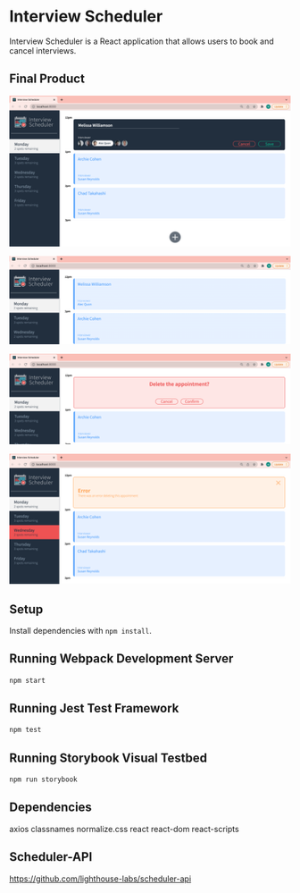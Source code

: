 # Interview Scheduler
Interview Scheduler is a React application that allows users to book and cancel interviews.

## Final Product
!["Create a new appointment:"](https://github.com/mwilliamsonholmes/scheduler/blob/master/docs/form.png)



!["Confirmed appointment"](https://github.com/mwilliamsonholmes/scheduler/blob/master/docs/confirmed-appointment.png)



!["Delete appointment"](https://github.com/mwilliamsonholmes/scheduler/blob/master/docs/Confirm-message.png)



!["Error message"](https://github.com/mwilliamsonholmes/scheduler/blob/master/docs/error-message.png)
## Setup

Install dependencies with `npm install`.

## Running Webpack Development Server

```sh
npm start
```

## Running Jest Test Framework

```sh
npm test
```

## Running Storybook Visual Testbed

```sh
npm run storybook
```
## Dependencies 
axios
classnames
normalize.css
react
react-dom
react-scripts

## Scheduler-API
https://github.com/lighthouse-labs/scheduler-api